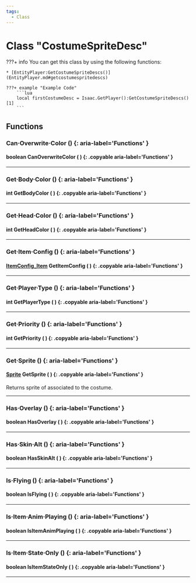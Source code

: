 ```yaml
---
tags:
  - Class
---
```

# Class "CostumeSpriteDesc"

???+ info
    You can get this class by using the following functions:

    * [EntityPlayer:GetCostumeSpriteDescs()](EntityPlayer.md#getcostumespritedescs)

    ???+ example "Example Code"
        ```lua
        local firstCostumeDesc = Isaac.GetPlayer():GetCostumeSpriteDescs()[1]
        ```
        
## Functions

### Can·Overwrite·Color () {: aria-label='Functions' }
#### boolean CanOverwriteColor ( ) {: .copyable aria-label='Functions' }

___
### Get·Body·Color () {: aria-label='Functions' }
#### int GetBodyColor ( ) {: .copyable aria-label='Functions' }

___
### Get·Head·Color () {: aria-label='Functions' }
#### int GetHeadColor ( ) {: .copyable aria-label='Functions' }

___
### Get·Item·Config () {: aria-label='Functions' }
#### [ItemConfig_Item](https://wofsauge.github.io/IsaacDocs/rep/ItemConfig_Item.html) GetItemConfig ( ) {: .copyable aria-label='Functions' }

___
### Get·Player·Type () {: aria-label='Functions' }
#### int GetPlayerType ( ) {: .copyable aria-label='Functions' }

___
### Get·Priority () {: aria-label='Functions' }
#### int GetPriority ( ) {: .copyable aria-label='Functions' }

___
### Get·Sprite () {: aria-label='Functions' }
#### [Sprite](Sprite.md) GetSprite ( ) {: .copyable aria-label='Functions' }
Returns sprite of associated to the costume.
___
### Has·Overlay () {: aria-label='Functions' }
#### boolean HasOverlay ( ) {: .copyable aria-label='Functions' }

___
### Has·Skin·Alt () {: aria-label='Functions' }
#### boolean HasSkinAlt ( ) {: .copyable aria-label='Functions' }

___
### Is·Flying () {: aria-label='Functions' }
#### boolean IsFlying ( ) {: .copyable aria-label='Functions' }

___
### Is·Item·Anim·Playing () {: aria-label='Functions' }
#### boolean IsItemAnimPlaying ( ) {: .copyable aria-label='Functions' }

___
### Is·Item·State·Only () {: aria-label='Functions' }
#### boolean IsItemStateOnly ( ) {: .copyable aria-label='Functions' }

___